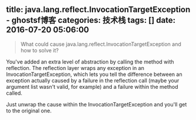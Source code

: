 title: java.lang.reflect.InvocationTargetException - ghostsf博客
categories: 技术栈
tags: []
date: 2016-07-20 05:06:00
---
> What could cause java.lang.reflect.InvocationTargetException and how to solve it?

You've added an extra level of abstraction by calling the method with reflection. The reflection layer wraps any exception in an InvocationTargetException, which lets you tell the difference between an exception actually caused by a failure in the reflection call (maybe your argument list wasn't valid, for example) and a failure within the method called.

Just unwrap the cause within the InvocationTargetException and you'll get to the original one.
